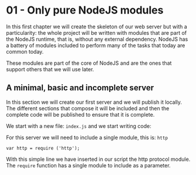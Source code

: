 # 01 - Only pure NodeJS modules

In this first chapter we will create the skeleton of our web server but with a particularity: the whole project will be
written with modules that are part of the NodeJS runtime, that is, without any external dependency.
NodeJS has a battery of modules included to perform many of the tasks that today are common today.

These modules are part of the core of NodeJS and are the ones that support others that we will use later.

## A minimal, basic and incomplete server

In this section we will create our first server and we will publish it locally.
The different sections that compose it will be included and then the complete code will be published to ensure that it is complete.

We start with a new file: `index.js` and we start writing code:

For this server we will need to include a single module, this is: `http`

`var http = require ('http');`

With this simple line we have inserted in our script the http protocol module.
The `require` function has a single module to include as a parameter.
